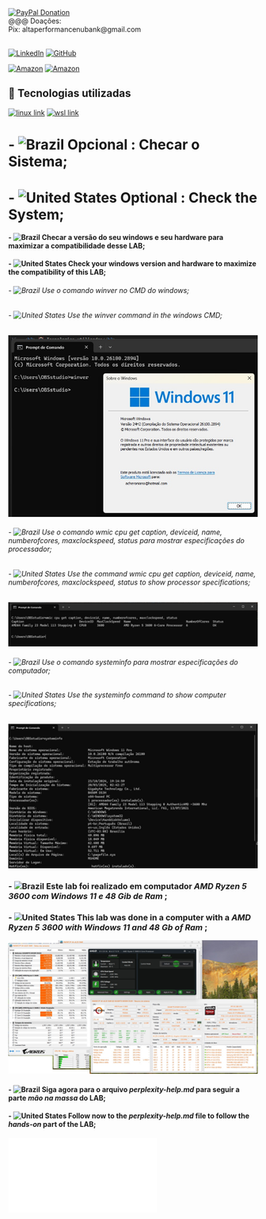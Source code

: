 <div>
   <a href="https://www.paypal.com/donate/?business=C5ZXDE6A7M28E&no_recurring=0&item_name=Donation+for+Owner+of+this+PayPal+Account&currency_code=BRL" target="_blank">
       <img src="https://www.paypalobjects.com/paypal-ui/logos/svg/paypal-color.svg" alt="PayPal Donation" width="100" height="50">
   </a><br>
   @@@ Doações:<br>Pix: altaperformancenubank@gmail.com<br>
</div>
<br>

[![LinkedIn](https://img.shields.io/badge/LinkedIn-0077B5?style=for-the-badge&logo=linkedin&logoColor=white)](https://www.linkedin.com/in/f%C3%A1bio-samuel-dos-santos-canedo-2708b533/)
[![GitHub](https://img.shields.io/badge/GitHub-100000?style=for-the-badge&logo=github&logoColor=white)](https://github.com/Acheroniano)

[![Amazon](https://img.shields.io/badge/Amazon%20Mais%20Vendidos-39E09B?style=social&logo=amazon&logoColor=39E09B)](https://amzn.to/3SYdXzY)
[![Amazon](https://img.shields.io/badge/Amazon%20Ofertas-39E09B?style=social&logo=amazon&logoColor=39E09B)](https://amzn.to/3XbudAb)

<h2> 🤖 Tecnologias utilizadas</h2>

<div>
  <a href="https://help.ubuntu.com/lts/ubuntu-help/index.html" target="_new"><img src="https://img.shields.io/badge/linux-239120?style=for-the-badge&logo=aws&logoColor=white" alt="linux link"></a>
  <a href="https://learn.microsoft.com/en-us/windows/wsl/install" target="_new"><img src="https://img.shields.io/badge/windows-239120?style=for-the-badge&logo=sql&logoColor=white" alt="wsl link"></a>
  <!-- <a href="https://www.w3schools.com/js" target="_new"><img src="https://img.shields.io/badge/JavaScript-F7DF1E?style=for-the-badge&logo=javascript&logoColor=blue" alt="html link"></a>
-->
</div>

# - ![Brazil](https://github.com/Acheroniano/flag-icon/blob/master/png/16/country-4x3/br.png "Brazil") Opcional : Checar o Sistema;
# - ![United States](https://github.com/Acheroniano/flag-icon/blob/master/png/16/country-4x3/us.png "United States") Optional : Check the System;

#### - ![Brazil](https://github.com/Acheroniano/flag-icon/blob/master/png/16/country-4x3/br.png "Brazil") Checar a versão do seu windows e seu hardware para maximizar a compatibilidade desse LAB;
#### - ![United States](https://github.com/Acheroniano/flag-icon/blob/master/png/16/country-4x3/us.png "United States") Check your windows version and hardware to maximize the compatibility of this LAB;


###### - ![Brazil](https://github.com/Acheroniano/flag-icon/blob/master/png/16/country-4x3/br.png "Brazil") Use o comando *winver* no CMD do windows;
###### - ![United States](https://github.com/Acheroniano/flag-icon/blob/master/png/16/country-4x3/us.png "United States") Use the *winver* command in the windows CMD;
![Command Winver](./images/0001%20-%20Winver.jpg)

###### - ![Brazil](https://github.com/Acheroniano/flag-icon/blob/master/png/16/country-4x3/br.png "Brazil") Use o comando *wmic cpu get caption, deviceid, name, numberofcores, maxclockspeed, status* para mostrar especificações do processador;
###### - ![United States](https://github.com/Acheroniano/flag-icon/blob/master/png/16/country-4x3/us.png "United States") Use the command *wmic cpu get caption, deviceid, name, numberofcores, maxclockspeed, status* to show processor specifications;
![Command Wmic](./images/0002%20-%20Wmic.jpg)

###### - ![Brazil](https://github.com/Acheroniano/flag-icon/blob/master/png/16/country-4x3/br.png "Brazil") Use o comando *systeminfo* para mostrar especificações do computador;
######  - ![United States](https://github.com/Acheroniano/flag-icon/blob/master/png/16/country-4x3/us.png "United States") Use the *systeminfo* command to show computer specifications;
![Command Systeminfo](./images/0003%20-%20SystemInfo1.jpg)

### - ![Brazil](https://github.com/Acheroniano/flag-icon/blob/master/png/16/country-4x3/br.png "Brazil") Este lab foi realizado em computador *AMD Ryzen 5 3600 com Windows 11 e 48 Gib de Ram* ;
###  - ![United States](https://github.com/Acheroniano/flag-icon/blob/master/png/16/country-4x3/us.png "United States") This lab was done in a computer with a *AMD Ryzen 5 3600 with Windows 11 and 48 Gb of Ram* ;
![HwInfo & RyzenMaster](./images/0004%20-%20RyzenMasterHwInfo.jpg)


#### - ![Brazil](https://github.com/Acheroniano/flag-icon/blob/master/png/16/country-4x3/br.png "Brazil") Siga agora para o arquivo *perplexity-help.md* para seguir a parte *mão na massa* do LAB;
#### - ![United States](https://github.com/Acheroniano/flag-icon/blob/master/png/16/country-4x3/us.png "United States") Follow now to the *perplexity-help.md* file to follow the *hands-on* part of the LAB;
![perplexity-help.md](perplexity-help.md)
